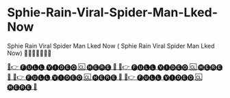 # Sphie-Rain-Viral-Spider-Man-Lked-Now
Sphie Rain Viral Spider Man Lked Now ( Sphie Rain Viral Spider Man Lked Now) 🍓🍑🍓🍑💕😲😲

[🍑👉 🅕🅤🅛🅛 🅥🅘🅓🅔🅞 🆑 🅗🅔🅡🅔 🤫 🍑👉 🅕🅤🅛🅛 🅥🅘🅓🅔🅞 🆑 🅗🅔🅡🅔 🤫 🍑👉 🅕🅤🅛🅛 🅥🅘🅓🅔🅞 🆑 🅗🅔🅡🅔 🤫 🍑👉 🅕🅤🅛🅛 🅥🅘🅓🅔🅞 🆑 🅗🅔🅡🅔 🤫](https://sep-11n.blogspot.com/)

